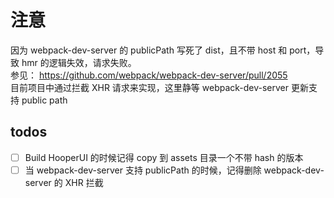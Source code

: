 # 注意

因为 webpack-dev-server 的 publicPath 写死了 dist，且不带 host 和 port，导致 hmr 的逻辑失效，请求失败。   
参见： https://github.com/webpack/webpack-dev-server/pull/2055   
目前项目中通过拦截 XHR 请求来实现，这里静等 webpack-dev-server 更新支持 public path

## todos

* [ ] Build HooperUI 的时候记得 copy 到 assets 目录一个不带 hash 的版本
* [ ] 当 webpack-dev-server 支持 publicPath 的时候，记得删除 webpack-dev-server 的 XHR 拦截

